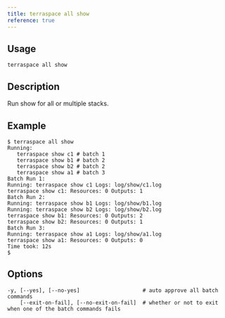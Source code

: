 ```yaml
---
title: terraspace all show
reference: true
---
```


## Usage

    terraspace all show

## Description

Run show for all or multiple stacks.

## Example

    $ terraspace all show
    Running:
       terraspace show c1 # batch 1
       terraspace show b1 # batch 2
       terraspace show b2 # batch 2
       terraspace show a1 # batch 3
    Batch Run 1:
    Running: terraspace show c1 Logs: log/show/c1.log
    terraspace show c1: Resources: 0 Outputs: 1
    Batch Run 2:
    Running: terraspace show b1 Logs: log/show/b1.log
    Running: terraspace show b2 Logs: log/show/b2.log
    terraspace show b1: Resources: 0 Outputs: 2
    terraspace show b2: Resources: 0 Outputs: 1
    Batch Run 3:
    Running: terraspace show a1 Logs: log/show/a1.log
    terraspace show a1: Resources: 0 Outputs: 0
    Time took: 12s
    $


## Options

```
-y, [--yes], [--no-yes]                    # auto approve all batch commands
    [--exit-on-fail], [--no-exit-on-fail]  # whether or not to exit when one of the batch commands fails
```

